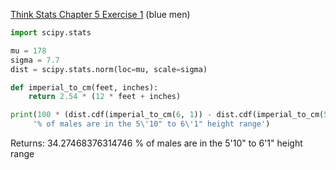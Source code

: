 [Think Stats Chapter 5 Exercise 1](http://greenteapress.com/thinkstats2/html/thinkstats2006.html#toc50) (blue men)

```python
import scipy.stats

mu = 178
sigma = 7.7
dist = scipy.stats.norm(loc=mu, scale=sigma)

def imperial_to_cm(feet, inches):
    return 2.54 * (12 * feet + inches)

print(100 * (dist.cdf(imperial_to_cm(6, 1)) - dist.cdf(imperial_to_cm(5, 10))),
     '% of males are in the 5\'10" to 6\'1" height range')
```

Returns:
34.27468376314746 % of males are in the 5'10" to 6'1" height range

